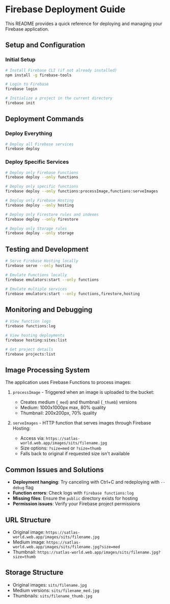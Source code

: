 # Firebase Deployment Guide

This README provides a quick reference for deploying and managing your Firebase application.

## Setup and Configuration

### Initial Setup
```bash
# Install Firebase CLI (if not already installed)
npm install -g firebase-tools

# Login to Firebase
firebase login

# Initialize a project in the current directory
firebase init
```

## Deployment Commands

### Deploy Everything
```bash
# Deploy all Firebase services
firebase deploy
```

### Deploy Specific Services

```bash
# Deploy only Firebase Functions
firebase deploy --only functions

# Deploy only specific functions
firebase deploy --only functions:processImage,functions:serveImages

# Deploy only Firebase Hosting
firebase deploy --only hosting

# Deploy only Firestore rules and indexes
firebase deploy --only firestore

# Deploy only Storage rules
firebase deploy --only storage
```

## Testing and Development

```bash
# Serve Firebase Hosting locally
firebase serve --only hosting

# Emulate Functions locally
firebase emulators:start --only functions

# Emulate multiple services
firebase emulators:start --only functions,firestore,hosting
```

## Monitoring and Debugging

```bash
# View function logs
firebase functions:log

# View hosting deployments
firebase hosting:sites:list

# Get project details
firebase projects:list
```

## Image Processing System

The application uses Firebase Functions to process images:

1. `processImage` - Triggered when an image is uploaded to the bucket:
   - Creates medium (`_med`) and thumbnail (`_thumb`) versions
   - Medium: 1000x1000px max, 80% quality
   - Thumbnail: 200x200px, 70% quality

2. `serveImages` - HTTP function that serves images through Firebase Hosting:
   - Access via: `https://satlas-world.web.app/images/sits/filename.jpg`
   - Size options: `?size=med` or `?size=thumb`
   - Falls back to original if requested size isn't available

## Common Issues and Solutions

- **Deployment hanging**: Try canceling with Ctrl+C and redeploying with `--debug` flag
- **Function errors**: Check logs with `firebase functions:log`
- **Missing files**: Ensure the `public` directory exists for hosting
- **Permission issues**: Verify your Firebase project permissions

## URL Structure

- Original image: `https://satlas-world.web.app/images/sits/filename.jpg`
- Medium image: `https://satlas-world.web.app/images/sits/filename.jpg?size=med`
- Thumbnail: `https://satlas-world.web.app/images/sits/filename.jpg?size=thumb`

## Storage Structure

- Original images: `sits/filename.jpg`
- Medium versions: `sits/filename_med.jpg`
- Thumbnails: `sits/filename_thumb.jpg`

